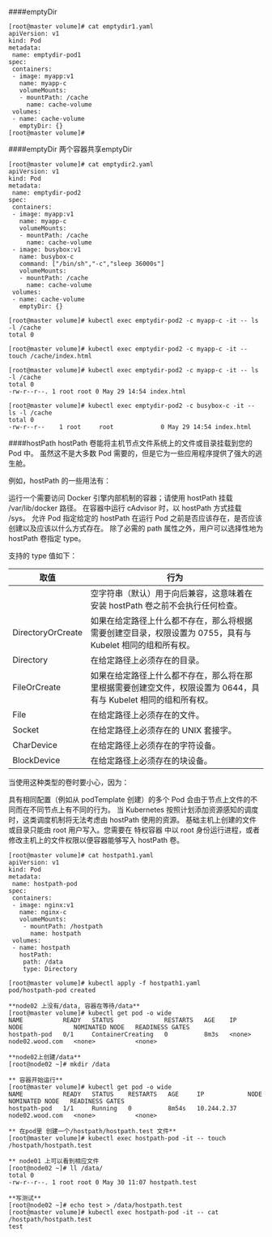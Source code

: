 ####emptyDir
```
[root@master volume]# cat emptydir1.yaml
apiVersion: v1
kind: Pod
metadata:
 name: emptydir-pod1
spec:
 containers:
 - image: myapp:v1
   name: myapp-c
   volumeMounts:
   - mountPath: /cache
     name: cache-volume
 volumes:
 - name: cache-volume
   emptyDir: {}
[root@master volume]#

```
####emptyDir 两个容器共享emptyDir
```
[root@master volume]# cat emptydir2.yaml
apiVersion: v1
kind: Pod
metadata:
 name: emptydir-pod2
spec:
 containers:
 - image: myapp:v1
   name: myapp-c
   volumeMounts:
   - mountPath: /cache
     name: cache-volume
 - image: busybox:v1
   name: busybox-c
   command: ["/bin/sh","-c","sleep 36000s"]
   volumeMounts:
   - mountPath: /cache
     name: cache-volume
 volumes:
 - name: cache-volume
   emptyDir: {}

[root@master volume]# kubectl exec emptydir-pod2 -c myapp-c -it -- ls -l /cache
total 0

[root@master volume]# kubectl exec emptydir-pod2 -c myapp-c -it -- touch /cache/index.html

[root@master volume]# kubectl exec emptydir-pod2 -c myapp-c -it -- ls -l /cache
total 0
-rw-r--r--. 1 root root 0 May 29 14:54 index.html

[root@master volume]# kubectl exec emptydir-pod2 -c busybox-c -it -- ls -l /cache
total 0
-rw-r--r--    1 root     root             0 May 29 14:54 index.html

```
####hostPath
hostPath 卷能将主机节点文件系统上的文件或目录挂载到您的 Pod 中。 虽然这不是大多数 Pod 需要的，但是它为一些应用程序提供了强大的逃生舱。

例如，hostPath 的一些用法有：

运行一个需要访问 Docker 引擎内部机制的容器；请使用 hostPath 挂载 /var/lib/docker 路径。
在容器中运行 cAdvisor 时，以 hostPath 方式挂载 /sys。
允许 Pod 指定给定的 hostPath 在运行 Pod 之前是否应该存在，是否应该创建以及应该以什么方式存在。
除了必需的 path 属性之外，用户可以选择性地为 hostPath 卷指定 type。

支持的 type 值如下：

|取值	|行为|
|-|-|
||空字符串（默认）用于向后兼容，这意味着在安装 hostPath 卷之前不会执行任何检查。|
|DirectoryOrCreate|	如果在给定路径上什么都不存在，那么将根据需要创建空目录，权限设置为 0755，具有与 Kubelet 相同的组和所有权。|
|Directory|	在给定路径上必须存在的目录。|
|FileOrCreate|	如果在给定路径上什么都不存在，那么将在那里根据需要创建空文件，权限设置为 0644，具有与 Kubelet 相同的组和所有权。|
|File|	在给定路径上必须存在的文件。|
|Socket|	在给定路径上必须存在的 UNIX 套接字。|
|CharDevice|	在给定路径上必须存在的字符设备。|
|BlockDevice|	在给定路径上必须存在的块设备。|
当使用这种类型的卷时要小心，因为：

具有相同配置（例如从 podTemplate 创建）的多个 Pod 会由于节点上文件的不同而在不同节点上有不同的行为。
当 Kubernetes 按照计划添加资源感知的调度时，这类调度机制将无法考虑由 hostPath 使用的资源。
基础主机上创建的文件或目录只能由 root 用户写入。您需要在 特权容器 中以 root 身份运行进程，或者修改主机上的文件权限以便容器能够写入 hostPath 卷。

```
[root@master volume]# cat hostpath1.yaml
apiVersion: v1
kind: Pod
metadata:
 name: hostpath-pod
spec:
 containers:
 - image: nginx:v1
   name: nginx-c
   volumeMounts:
    - mountPath: /hostpath
      name: hostpath
 volumes:
 - name: hostpath
   hostPath:
    path: /data
    type: Directory

[root@master volume]# kubectl apply -f hostpath1.yaml
pod/hostpath-pod created

**node02 上没有/data, 容器在等待/data**
[root@master volume]# kubectl get pod -o wide
NAME           READY   STATUS              RESTARTS   AGE    IP       NODE              NOMINATED NODE   READINESS GATES
hostpath-pod   0/1     ContainerCreating   0          8m3s   <none>   node02.wood.com   <none>           <none>

**node02上创建/data**
[root@node02 ~]# mkdir /data

** 容器开始运行**
[root@master volume]# kubectl get pod -o wide
NAME           READY   STATUS    RESTARTS   AGE     IP            NODE              NOMINATED NODE   READINESS GATES
hostpath-pod   1/1     Running   0          8m54s   10.244.2.37   node02.wood.com   <none>           <none>

** 在pod里 创建一个/hostpath/hostpath.test 文件**
[root@master volume]# kubectl exec hostpath-pod -it -- touch /hostpath/hostpath.test

** node01 上可以看到相应文件
[root@node02 ~]# ll /data/
total 0
-rw-r--r--. 1 root root 0 May 30 11:07 hostpath.test

**写测试**
[root@node02 ~]# echo test > /data/hostpath.test
[root@master volume]# kubectl exec hostpath-pod -it -- cat /hostpath/hostpath.test
test

```